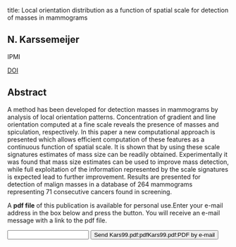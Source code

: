 title: Local orientation distribution as a function of spatial scale for detection of masses in mammograms

## N. Karssemeijer
IPMI

<a href="https://doi.org/10.1007/3-540-48714-X_21">DOI</a>

## Abstract
A method has been developed for detection masses in mammograms by analysis of local orientation patterns. Concentration of gradient and line orientation computed at a fine scale reveals the presence of masses and spiculation, respectively. In this paper a new computational approach is presented which allows efficient computation of these features as a continuous function of spatial scale. It is shown that by using these scale signatures estimates of mass size can be readily obtained. Experimentally it was found that mass size estimates can be used to improve mass detection, while full exploitation of the information represented by the scale signatures is expected lead to further improvement. Results are presented for detection of malign masses in a database of 264 mammograms representing 71 consecutive cancers found in screening.

A <b>pdf file</b> of this publication is available for personal use.Enter your e-mail address in the box below and press the button. You will receive an e-mail message with a link to the pdf file.
<form action="sender.php">  <input type="text" name="email">  <input type="submit" value="Send Kars99.pdf:pdfKars99.pdf:PDF by e-mail"></form>
